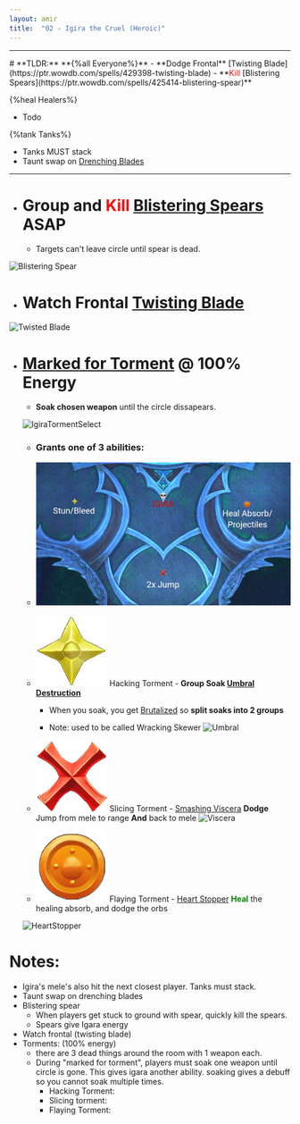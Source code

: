 ```yaml
---
layout: amir
title:  "02 - Igira the Cruel (Heroic)"
---
```


<hr>
# **TLDR:**
**{%all Everyone%}**
- **Dodge Frontal** [Twisting Blade](https://ptr.wowdb.com/spells/429398-twisting-blade)
- **<span style="color:red">Kill</span> [Blistering Spears](https://ptr.wowdb.com/spells/425414-blistering-spear)**

{%heal Healers%}
- Todo

{%tank Tanks%}
- Tanks MUST stack
- Taunt swap on [Drenching Blades]()

<hr>

- # **Group** and **<span style="color:red">Kill</span>** [Blistering Spears](https://ptr.wowdb.com/spells/425414-blistering-spear) ASAP

    - Targets can't leave circle until spear is dead.


![Blistering Spear](https://cloud.stylenmedia.com/apps/sharingpath/michael/10000%20Personal/10000%20References/HoH/Assets/Amir/Igira_BlisteringSpear.gif)

- # **Watch Frontal** [Twisting Blade](https://ptr.wowdb.com/spells/429398-twisting-blade)

![Twisted Blade](https://cloud.stylenmedia.com/apps/sharingpath/michael/10000%20Personal/10000%20References/HoH/Assets/Amir/IgiraTwistedBlade.gif)

- # **[Marked for Torment](https://ptr.wowdb.com/spells/422776-marked-for-torment)** @ 100% Energy

 
    - **Soak chosen weapon** until the circle dissapears. 

    ![IgiraTormentSelect](https://cloud.stylenmedia.com/apps/sharingpath/michael/10000%20Personal/10000%20References/HoH/Assets/Amir/IgiraTormentSelect.gif)
    - ### **Grants** one of 3 abilities:

    - ![Torments](/assets/Igira_Torments.png)


    - <span><img class="icon" src="/assets/star.png"> Hacking Torment - </span> **Group Soak [Umbral Destruction](https://ptr.wowdb.com/spells/416056-umbral-destruction)**

        - When you soak, you get [Brutalized](https://ptr.wowdb.com/spells/429277-brutalized) so **split soaks into 2 groups**
    
        - Note: used to be called Wracking Skewer
    ![Umbral](https://cloud.stylenmedia.com/apps/sharingpath/michael/10000%20Personal/10000%20References/HoH/Assets/Amir/IgiraUmbral.gif)



    - <span><img class="icon" src="/assets/cross.png"> Slicing Torment - </span> [Smashing Viscera](https://ptr.wowdb.com/spells/430482-smashing-viscera)
    **Dodge** Jump from mele to range **And** back to mele
    ![Viscera](https://cloud.stylenmedia.com/apps/sharingpath/michael/10000%20Personal/10000%20References/HoH/Assets/Amir/Viscera.gif)

 


    - <span><img class="icon" src="/assets/circle.png"> Flaying Torment - </span> [Heart Stopper](https://ptr.wowdb.com/spells/426447-heart-stopper)
    **<span style="color:green">Heal</span>** the healing absorb, and dodge the orbs

    ![HeartStopper](https://cloud.stylenmedia.com/apps/sharingpath/michael/10000%20Personal/10000%20References/HoH/Assets/Amir/HeartStopper.gif)


# Notes:
- Igira's mele's also hit the next closest player. Tanks must stack.
- Taunt swap on drenching blades
- Blistering spear
    - When players get stuck to ground with spear, quickly kill the spears.
    - Spears give Igara energy
- Watch frontal (twisting blade)
- Torments: (100% energy)
    - there are 3 dead things around the room with 1 weapon each.
    - During "marked for torment", players must soak one weapon until circle is gone. This gives igara another ability. soaking gives a debuff so you cannot soak multiple times.
        - Hacking Torment:
        - Slicing torment:
        - Flaying Torment: